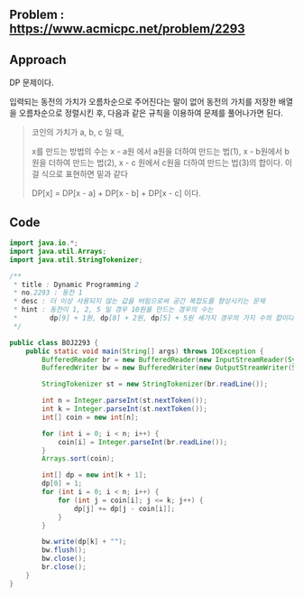 ## Problem : https://www.acmicpc.net/problem/2293

## Approach

DP 문제이다. 

입력되는 동전의 가치가 오름차순으로 주어진다는 말이 없어 동전의 가치를 저장한 배열을 오름차순으로 정렬시킨 후, 다음과 같은 규칙을 이용하여 문제를 풀어나가면 된다.

> 코인의 가치가 a, b, c 일 때,
>
> x를 만드는 방법의 수는 x - a원 에서 a원을 더하여 만드는 법(1), x - b원에서 b원을 더하여 만드는 법(2), x - c 원에서 c원을 더하여 만드는 법(3)의 합이다. 이걸 식으로 표현하면 밑과 같다
>
> DP[x] = DP[x - a] + DP[x - b] + DP[x - c] 이다.

## Code

```java
import java.io.*;
import java.util.Arrays;
import java.util.StringTokenizer;

/**
 * title : Dynamic Programming 2
 * no.2293 : 동전 1
 * desc : 더 이상 사용되지 않는 값을 버림으로써 공간 복잡도를 향상시키는 문제
 * hint : 동전이 1, 2, 5 일 경우 10원을 만드는 경우의 수는
 *        dp[9] + 1원, dp[8] + 2원, dp[5] + 5원 세가지 경우의 가지 수의 합이다.
 */

public class BOJ2293 {
    public static void main(String[] args) throws IOException {
        BufferedReader br = new BufferedReader(new InputStreamReader(System.in));
        BufferedWriter bw = new BufferedWriter(new OutputStreamWriter(System.out));

        StringTokenizer st = new StringTokenizer(br.readLine());

        int n = Integer.parseInt(st.nextToken());
        int k = Integer.parseInt(st.nextToken());
        int[] coin = new int[n];

        for (int i = 0; i < n; i++) {
            coin[i] = Integer.parseInt(br.readLine());
        }
        Arrays.sort(coin);

        int[] dp = new int[k + 1];
        dp[0] = 1;
        for (int i = 0; i < n; i++) {
            for (int j = coin[i]; j <= k; j++) {
                dp[j] += dp[j - coin[i]];
            }
        }

        bw.write(dp[k] + "");
        bw.flush();
        bw.close();
        br.close();
    }
}

```

